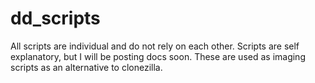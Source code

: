 # dd_scripts
All scripts are individual and do not rely on each other. Scripts are self explanatory, but I will be posting docs soon. These are used as imaging scripts as an alternative to clonezilla. 
